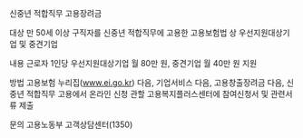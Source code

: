 신중년 적합직무 고용장려금

대상
 만 50세 이상 구직자를 신중년 적합직무에 고용한 고용보험법 상 우선지원대상기업 및 중견기업 

내용
 근로자 1인당 우선지원대상기업 월 80만 원, 중견기업 월 40만 원 지원

방법
 고용보험 누리집(www.ei.go.kr) 다음, 기업서비스 다음, 고용창출장려금 다음, 신중년 적합직무 고용에서 온라인 신청
 관할 고용복지플러스센터에 참여신청서 및 관련서류 제출  

문의
 고용노동부 고객상담센터(1350)
